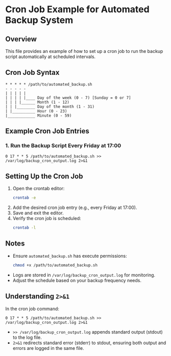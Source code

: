 # Cron Job Example for Automated Backup System

## Overview
This file provides an example of how to set up a cron job to run the backup script automatically at scheduled intervals.

## Cron Job Syntax
```
* * * * * /path/to/automated_backup.sh
- - - - -
| | | | |
| | | | |____ Day of the week (0 - 7) [Sunday = 0 or 7]
| | | |______ Month (1 - 12)
| | |________ Day of the month (1 - 31)
| |__________ Hour (0 - 23)
|____________ Minute (0 - 59)
```

## Example Cron Job Entries

### 1. Run the Backup Script Every Friday at 17:00
```
0 17 * * 5 /path/to/automated_backup.sh >> /var/log/backup_cron_output.log 2>&1
```

## Setting Up the Cron Job
1. Open the crontab editor:
   ```bash
   crontab -e
   ```
2. Add the desired cron job entry (e.g., every Friday at 17:00).
3. Save and exit the editor.
4. Verify the cron job is scheduled:
   ```bash
   crontab -l
   ```

## Notes
- Ensure `automated_backup.sh` has execute permissions:
  ```bash
  chmod +x /path/to/automated_backup.sh
  ```
- Logs are stored in `/var/log/backup_cron_output.log` for monitoring.
- Adjust the schedule based on your backup frequency needs.

## Understanding `2>&1`
In the cron job command:
```
0 17 * * 5 /path/to/automated_backup.sh >> /var/log/backup_cron_output.log 2>&1
```
- `>> /var/log/backup_cron_output.log` appends standard output (stdout) to the log file.
- `2>&1` redirects standard error (stderr) to stdout, ensuring both output and errors are logged in the same file.